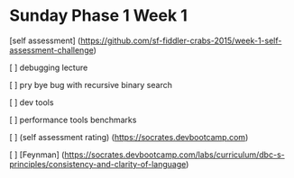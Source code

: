 # Sunday Phase 1 Week 1

[self assessment] (https://github.com/sf-fiddler-crabs-2015/week-1-self-assessment-challenge)

[ ] debugging lecture

[ ] pry bye bug with recursive binary search

[ ] dev tools

[ ] performance tools benchmarks

[ ] (self assessment rating) (https://socrates.devbootcamp.com)

[ ] [Feynman] (https://socrates.devbootcamp.com/labs/curriculum/dbc-s-principles/consistency-and-clarity-of-language)
